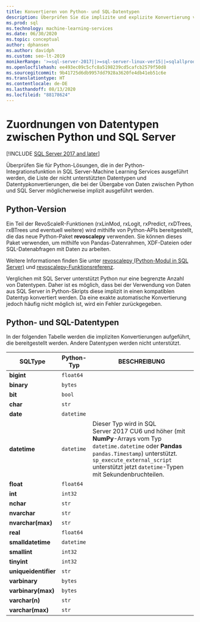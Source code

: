 ```yaml
---
title: Konvertieren von Python- und SQL-Datentypen
description: Überprüfen Sie die implizite und explizite Konvertierung von Datentypen zwischen Python und SQL Server in Data Science- und Machine Learning-Lösungen.
ms.prod: sql
ms.technology: machine-learning-services
ms.date: 06/30/2020
ms.topic: conceptual
author: dphansen
ms.author: davidph
ms.custom: seo-lt-2019
monikerRange: '>=sql-server-2017||>=sql-server-linux-ver15||=sqlallproducts-allversions'
ms.openlocfilehash: ee493ec09c5cfc8a5198239cd5cafcb2579f50d8
ms.sourcegitcommit: 9b41725d6db9957dd7928a3620fe4db41eb51c6e
ms.translationtype: HT
ms.contentlocale: de-DE
ms.lasthandoff: 08/13/2020
ms.locfileid: "88178624"
---
```

# <a name="data-type-mappings-between-python-and-sql-server"></a>Zuordnungen von Datentypen zwischen Python und SQL Server
[!INCLUDE [SQL Server 2017 and later](../../includes/applies-to-version/sqlserver2017.md)]

Überprüfen Sie für Python-Lösungen, die in der Python-Integrationsfunktion in SQL Server-Machine Learning Services ausgeführt werden, die Liste der nicht unterstützten Datentypen und Datentypkonvertierungen, die bei der Übergabe von Daten zwischen Python und SQL Server möglicherweise implizit ausgeführt werden.

## <a name="python-version"></a>Python-Version

Ein Teil der RevoScaleR-Funktionen (rxLinMod, rxLogit, rxPredict, rxDTrees, rxBTrees und eventuell weitere) wird mithilfe von Python-APIs bereitgestellt, die das neue Python-Paket **revoscalepy** verwenden. Sie können dieses Paket verwenden, um mithilfe von Pandas-Datenrahmen, XDF-Dateien oder SQL-Datenabfragen mit Daten zu arbeiten.

Weitere Informationen finden Sie unter [revoscalepy (Python-Modul in SQL Server)](ref-py-revoscalepy.md) und [revoscalepy-Funktionsreferenz](https://docs.microsoft.com/r-server/python-reference/revoscalepy/revoscalepy-package).

Verglichen mit SQL Server unterstützt Python nur eine begrenzte Anzahl von Datentypen. Daher ist es möglich, dass bei der Verwendung von Daten aus SQL Server in Python-Skripts diese implizit in einen kompatiblen Datentyp konvertiert werden. Da eine exakte automatische Konvertierung jedoch häufig nicht möglich ist, wird ein Fehler zurückgegeben.

## <a name="python-and-sql-data-types"></a>Python- und SQL-Datentypen

In der folgenden Tabelle werden die impliziten Konvertierungen aufgeführt, die bereitgestellt werden. Andere Datentypen werden nicht unterstützt.

|SQLType|Python-Typ|BESCHREIBUNG
|-------|-----------|---------------------------------------------------------------------------------------------|
|**bigint**|`float64`|
|**binary**|`bytes`|
|**bit**|`bool`|
|**char**|`str`|
|**date**|`datetime`|
|**datetime**|`datetime`|Dieser Typ wird in SQL Server 2017 CU6 und höher (mit **NumPy**-Arrays vom Typ `datetime.datetime` oder **Pandas** `pandas.Timestamp`) unterstützt. `sp_execute_external_script` unterstützt jetzt `datetime`-Typen mit Sekundenbruchteilen.|
|**float**|`float64`|
|**int**|`int32`|
|**nchar**|`str`|
|**nvarchar**|`str`|
|**nvarchar(max)**|`str`|
|**real**|`float64`|
|**smalldatetime**|`datetime`|
|**smallint**|`int32`|
|**tinyint**|`int32`|
|**uniqueidentifier**|`str`|
|**varbinary**|`bytes`|
|**varbinary(max)**|`bytes`|
|**varchar(n)**|`str`|
|**varchar(max)**|`str`|
